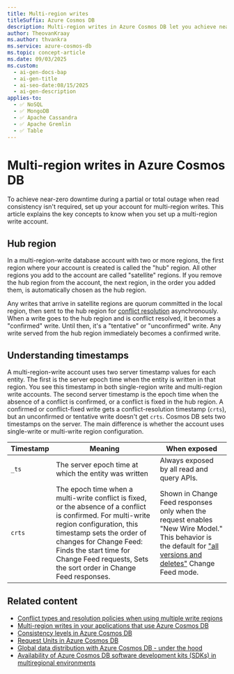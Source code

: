 ```yaml
---
title: Multi-region writes
titleSuffix: Azure Cosmos DB
description: Multi-region writes in Azure Cosmos DB let you achieve near-zero downtime and high availability. Learn how to set up and manage multi-region write accounts.
author: TheovanKraay
ms.author: thvankra
ms.service: azure-cosmos-db
ms.topic: concept-article
ms.date: 09/03/2025
ms.custom:
  - ai-gen-docs-bap
  - ai-gen-title
  - ai-seo-date:08/15/2025
  - ai-gen-description
applies-to:
  - ✅ NoSQL
  - ✅ MongoDB
  - ✅ Apache Cassandra
  - ✅ Apache Gremlin
  - ✅ Table
---
```


# Multi-region writes in Azure Cosmos DB

To achieve near-zero downtime during a partial or total outage when read consistency isn't required, set up your account for multi-region writes. This article explains the key concepts to know when you set up a multi-region write account. 

## Hub region

In a multi-region-write database account with two or more regions, the first region where your account is created is called the "hub" region. All other regions you add to the account are called "satellite" regions. If you remove the hub region from the account, the next region, in the order you added them, is automatically chosen as the hub region.

Any writes that arrive in satellite regions are quorum committed in the local region, then sent to the hub region for [conflict resolution](conflict-resolution-policies.md) asynchronously. When a write goes to the hub region and is conflict resolved, it becomes a "confirmed" write. Until then, it's a "tentative" or "unconfirmed" write. Any write served from the hub region immediately becomes a confirmed write. 

## Understanding timestamps

A multi-region-write account uses two server timestamp values for each entity. The first is the server epoch time when the entity is written in that region. You see this timestamp in both single-region write and multi-region write accounts. The second server timestamp is the epoch time when the absence of a conflict is confirmed, or a conflict is fixed in the hub region. A confirmed or conflict-fixed write gets a conflict-resolution timestamp (`crts`), but an unconfirmed or tentative write doesn't get `crts`. Cosmos DB sets two timestamps on the server. The main difference is whether the account uses single-write or multi-write region configuration.

| Timestamp | Meaning | When exposed |
| --- | --- | --- |
| `_ts` | The server epoch time at which the entity was written | Always exposed by all read and query APIs. |
| `crts` | The epoch time when a multi-write conflict is fixed, or the absence of a conflict is confirmed. For multi-write region configuration, this timestamp sets the order of changes for Change Feed: Finds the start time for Change Feed requests, Sets the sort order in Change Feed responses. | Shown in Change Feed responses only when the request enables "New Wire Model." This behavior is the default for ["all versions and deletes"](change-feed.md#all-versions-and-deletes-mode-preview) Change Feed mode. |

## Related content

- [Conflict types and resolution policies when using multiple write regions](conflict-resolution-policies.md)
- [Multi-region writes in your applications that use Azure Cosmos DB](nosql/how-to-multi-master.md)
- [Consistency levels in Azure Cosmos DB](consistency-levels.md)
- [Request Units in Azure Cosmos DB](request-units.md)
- [Global data distribution with Azure Cosmos DB - under the hood](global-dist-under-the-hood.md)
- [Availability of Azure Cosmos DB software development kits (SDKs) in multiregional environments](nosql/troubleshoot-sdk-availability.md)
